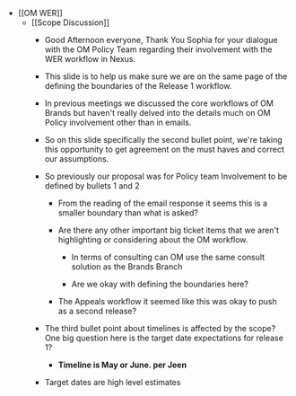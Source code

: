 - [[OM WER]]
	 - [[Scope Discussion]]
		 - Good Afternoon everyone, Thank You Sophia for your dialogue with the OM Policy Team regarding their involvement with the WER workflow in Nexus.

		 - This slide is to help us make sure we are on the same page of the defining the boundaries of the Release 1 workflow.

		 - In previous meetings we discussed the core workflows of OM Brands but haven't really delved into the details much on OM Policy involvement other than in emails.

		 - So on this slide specifically the second bullet point, we're taking this opportunity to get agreement on the must haves and correct our assumptions. 

		 - So previously our proposal was for Policy team Involvement  to be defined by bullets 1 and 2
			 - From the reading of the email response it seems this is a smaller boundary than what is asked? 

			 - Are there any other important big ticket items that we aren't highlighting or considering about the OM workflow.
				 - In terms of consulting can OM use the same consult solution as the Brands Branch

				 - Are we okay with defining the boundaries here? 

			 - The Appeals workflow it seemed like this was okay to push as a second release?

		 - The third bullet point about timelines is affected by the scope? One big question here is the target date expectations for release 1? 
			 - **Timeline is May or June. per Jeen**

		 - Target dates are high level estimates 
